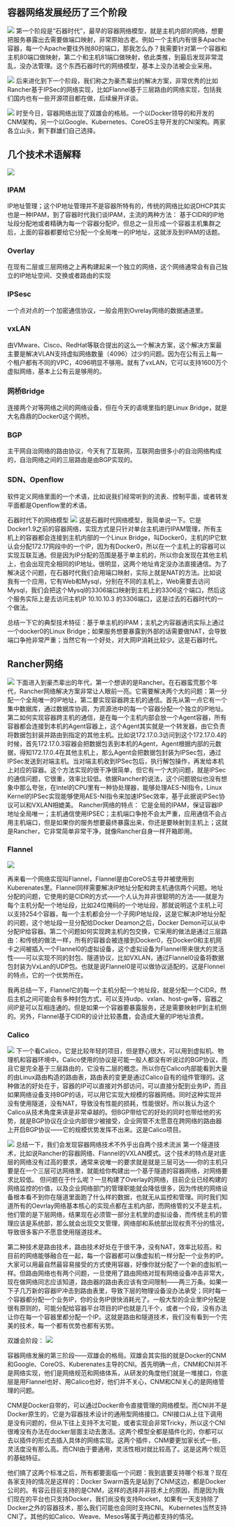 
## 容器网络发展经历了三个阶段
![](images/screenshot_1537233469368.png)
第一个阶段是“石器时代”，最早的容器网络模型，就是主机内部的网络，想要把服务暴露出去需要做端口映射，非常原始古老。例如一个主机内有很多Apache容器，每一个Apache要往外抛80的端口，那我怎么办？我需要针对第一个容器和主机80端口做映射，第二个和主机81端口做映射，依此类推，到最后发现非常混乱，没办法管理。这个东西石器时代的网络模型，基本上没办法被企业采用。

 
![](images/screenshot_1537233500582.png)
后来进化到下一个阶段，我们称之为豪杰辈出的解决方案，非常优秀的比如Rancher基于IPSec的网络实现，比如Flannel基于三层路由的网络实现，包括我们国内也有一些开源项目都在做，后续展开详谈。

 
![](images/screenshot_1537233773651.png)
时至今日，容器网络出现了双雄会的格局。一个以Docker领导的和开发的CNM架构，另一个以Google、Kubernetes、CoreOS主导开发的CNI架构。两家各立山头，剩下群雄们自己选择。

## 几个技术术语解释
![](images/screenshot_1537234705180.png)
### IPAM
IP地址管理；这个IP地址管理并不是容器所特有的，传统的网络比如说DHCP其实也是一种IPAM，到了容器时代我们谈IPAM，主流的两种方法： 基于CIDR的IP地址段分配地或者精确为每一个容器分配IP。但总之一旦形成一个容器主机集群之后，上面的容器都要给它分配一个全局唯一的IP地址，这就涉及到IPAM的话题。


### Overlay
在现有二层或三层网络之上再构建起来一个独立的网络，这个网络通常会有自己独立的IP地址空间、交换或者路由的实现
 
### IPSesc
一个点对点的一个加密通信协议，一般会用到Ovrelay网络的数据通道里。

### vxLAN
由VMware、Cisco、RedHat等联合提出的这么一个解决方案，这个解决方案最主要是解决VLAN支持虚拟网络数量（4096）过少的问题。因为在公有云上每一个租户都有不同的VPC，4096明显不够用。就有了vxLAN，它可以支持1600万个虚拟网络，基本上公有云是够用的。

### 网桥Bridge
连接两个对等网络之间的网络设备，但在今天的语境里指的是Linux Bridge，就是大名鼎鼎的Docker0这个网桥。

### BGP
主干网自治网络的路由协议，今天有了互联网，互联网由很多小的自治网络构成的，自治网络之间的三层路由是由BGP实现的。

### SDN、Openflow
软件定义网络里面的一个术语，比如说我们经常听到的流表、控制平面，或者转发平面都是Openflow里的术语。


石器时代下的网络模型
![](images/screenshot_1537234950330.png)
这是石器时代网络模型，我简单说一下。它是Docker1.9之前的容器网络，实现方式是只针对单台主机进行IPAM管理，所有主机上的容器都会连接到主机内部的一个Linux Bridge，叫Docker0，主机的IP它默认会分配172.17网段中的一个IP，因为有Docker0，所以在一个主机上的容器可以实现互联互通。但是因为IP分配的范围是基于单主机的，所以你会发现在其他主机上，也会出现完全相同的IP地址。很明显，这两个地址肯定没办法直接通信。为了解决这个问题，在石器时代我们会用端口映射，实际上就是NAT的方法。比如说我有一个应用，它有Web和Mysql，分别在不同的主机上，Web需要去访问Mysql，我们会把这个Mysql的3306端口映射到主机上的3306这个端口，然后这个服务实际上是去访问主机IP 10.10.10.3 的3306端口，这是过去的石器时代的一个做法。
 

总结一下它的典型技术特征：基于单主机的IPAM；主机之内容器通讯实际上通过一个docker0的Linux Bridge；如果服务想要暴露到外部的话需要做NAT，会导致端口争抢非常严重；当然它有一个好处，对大网IP消耗比较少。这是石器时代。

## Rancher网络
![](images/screenshot_1537236042299.png)
下面进入到豪杰辈出的年代，第一个想讲的是Rancher。在石器蛮荒那个年代，Rancher网络解决方案非常让人眼前一亮。它需要解决两个大的问题：第一分配一个全局唯一的IP地址，第二要实现容器跨主机的通信。首先从第一点它有一个集中数据库，通过数据库协调，为资源池中的每一个容器分配一个独立的IP地址。第二如何实现容器跨主机的通信，是在每一个主机内部会放一个Agent容器，所有容器都会连接到本机的Agent容器上，这个Agent其实就是一个转发器，由它负责将数据包封装并路由到指定的其他主机。比如说172.17.0.3访问到这个172.17.0.4的时候，首先172.17.0.3容器会把数据包丢到本机的Agent，Agent根据内部的元数据，得知172.17.0.4在其他主机上，那么Agent会把数据包封装为IPSec包，通过IPSec发送到对端主机。当对端主机收到IPSec包后，执行解包操作，再发给本机上对应的容器。这个方法实现的很干净很简单，但它有一个大的问题，就是IPSec的通信问题，它很重，效率比较低。依据Rancher的说法，这个问题貌似也没有想象中那么夸张，在Intel的CPU里有一种协处理器，能够处理AES-NI指令，Linux  Kernel的IPSec实现能够使用AES-NI指令来加速IPSec效率，基于此据说IPSec协议可以和VXLAN相媲美。
Rancher网络的特点： 它是全局的IPAM，保证容器IP地址全局唯一；主机通信使用IPSEC；主机端口争抢不会太严重，应用通信不会占用主机端口，但是如果你的服务想要最终暴露出来，你还是要映射到主机上；这就是Rancher，它非常简单非常干净，就像Rancher自身一样开箱即用。


### Flannel
![](images/screenshot_1537236202127.png)

再来看一个网络实现叫Flannel，Flannel是由CoreOS主导并被使用到Kuberenates里。Flannel同样需要解决IP地址分配和跨主机通信两个问题。地址分配的问题，它使用的是CIDR的方式——个人认为并非很聪明的方法——就是为每个主机分配一个地址段，比如24位掩码的一个地址段，那就说明这个主机上可以支持254个容器，每一个主机都会分一个子网IP地址段，这是它解决IP地址分配的问题，这个地址段一旦分配给Docker Deamon之后，Docker Demon可以从中分配IP给容器。第二个问题如何实现跨主机的包交换，它采用的做法是通过三层路由：和传统的做法一样，所有的容器会被连接到Docker0，在Docker0和主机网卡之间被插入一个Flannel0的虚拟设备，这个虚拟设备为Flannel带来很大的灵活性——可以实现不同的封包、隧道协议，比如VXLAN，通过Flannel0设备将数据包封装为VxLan的UDP包。也就是说Flannel0是可以做协议适配的，这是Flonnel的特点，它的一个优势所在。


我再总结一下，Flannel它的每一个主机分配一个地址段，就是分配一个CIDR，然后主机之间可能会有多种封包方式，可以支持udp、vxlan、host-gw等，容器之间IP是可以互相连通的。但是如果一个容器要暴露服务，还是需要映射IP到主机侧的。另外，Flannel基于CIDR的设计比较愚蠢，会造成大量的IP地址浪费。

### Calico
![](images/screenshot_1537236301015.png)
下一个看Calico，它是比较年轻的项目，但是野心很大，可以用到虚拟机、物理机和容器环境中。Calico使用的协议是可能一般人都没有听说过的BGP协议，而且它是完全基于三层路由的，它没有二层的概念。所以你在Calico内部能看到大量的由Linux路由构造的路由表，路由表的变更是通过Calico自有的组件管理的。这种做法的好处在于，容器的IP可以直接对外部访问，可以直接分配到业务IP，而且如果网络设备支持BGP的话，可以用它实现大规模的容器网络。同时这种实现并没有使用隧道，没有NAT，导致没有性能的损耗，性能很好。所以我认为这个Calico从技术角度来讲是非常卓越的。但BGP带给它的好处的同时也带给他的劣势，就是BGP协议在企业内部很少被接受，企业网管不太愿意在跨网络的路由器上开启BGP协议——它的规模优势发挥不出来。这是Calico项目。


![](images/screenshot_1537236455843.png)
总结一下，我们会发现容器网络技术不外乎出自两个技术流派
第一个隧道技术，比如说Rancher的容器网络、Flannel的VXLAN模式。这个技术的特点是对底层的网络没有过高的要求，通常来说唯一的要求就是就是三层可达——你的主机只要是在一个三层可达网络里，就能给你构建出一个基于隧道的容器网络，对网络要求比较低。
但问题在于什么呢？一旦构建了Overlay的网络，目前企业已经构建的网络监控的价值，以及企业网络部门的管理职能就会降低很多，因为传统的网络设备根本看不到你在隧道里面跑了什么样的数据，也就无从监控和管理。同时我们知道所有的Oevrlay网络基本核心的实现点都在主机内部，而网络管的又不是主机，他们管的是下层网络，结果现在必须管一部分主机里的虚拟设备，而传统主机的管理应该是系统部，那么就会出现交叉管理，网络部和系统部出现权责不分的情况，导致很多客户不愿意使用隧道技术。

第二种技术是路由技术，路由技术好处在于很干净，没有NAT，效率比较高，和目前的网络能够融合在一起，每一个容器都可以像虚拟机一样分配一个业务的IP。大家可以用最自然最容易接受的方式使用容器，好像你就分配了一个新的虚拟机一样。但路由网络也有两个问题，一旦使用了路由网络对现有网络设备冲击非常大，现在做网络同志应该知道，路由器的路由表应该有空间限制——两三万条。如果一下子几万新的容器IP冲击到路由表里，导致下层的物理设备没办法承受；同时每一个容器都分配一个业务IP，你的业务IP很快消耗光了。一般大型的企业里IP分配是很有原则的，可能分配给容器平台项目的IP也就是几千个，或者一个段，没有办法让你在每一个容器里都分配一个IP。这就是路由和隧道技术，我们没有看到一个完美的技术，每一个都有优势也都有劣势。

双雄会阶段：
![](images/screenshot_1537236562409.png)

容器网络发展的第三阶段——双雄会的格局。双雄会其实指的就是Docker的CNM和Google、CoreOS、Kuberenates主导的CNI。首先明确一点，CNM和CNI并不是网络实现，他们是网络规范和网络体系，从研发的角度他们就是一堆接口，你底层是用Flannel也好、用Calico也好，他们并不关心，CNM和CNI关心的是网络管理的问题。

 

CNM是Docker自带的，可以通过Docker命令直接管理的网络模型。而CNI并不是Docker原生的，它是为容器技术设计的通用型网络接口。CNI接口从上往下调用是没有问题的，但从下往上支持不太可能，或者实现会非常Tricky，所以这个CNI很难没有办法在docker层面主动去激活。这两个模型全都是插件化的，你都可以去以插件的形式去插入具体的网络实现。这两个插件，CNM要更加家长式一些，灵活度没有那么高。而CNI由于要通用，灵活性相对就比较高了。这是这两个规范的基础特征。

他们搞了这两个标准之后，所有都要面临一个问题：我到底要支持哪个标准？现在各家支持的情况是这样的：Docker Swarm首先是站到了CNM这边，都是Docker公司的。有容云目前支持的是CNM，这样的选择并非技术上的原因，而是因为我们现在的平台也只支持Docker，我们尚没有支持Rocket，如果有一天支持除了Docker之外的容器技术，那么我们可能也会同时支持CNI。 Kubernetes当然支持CNI了。其他的如Calico、Weave、Mesos等属于两边都支持的情况。
